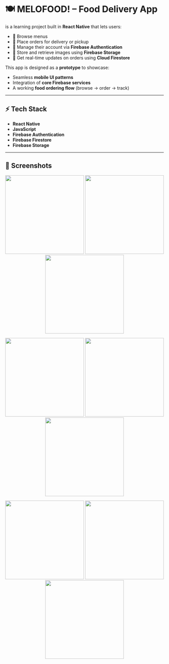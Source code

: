 # 🍽️ MELOFOOD! – Food Delivery App  
 is a learning project built in **React Native** that lets users:  
- 📖 Browse menus  
- 🛵 Place orders for delivery or pickup  
- 👤 Manage their account via **Firebase Authentication**  
- 📸 Store and retrieve images using **Firebase Storage**  
- 🔄 Get real-time updates on orders using **Cloud Firestore**  

This app is designed as a **prototype** to showcase:  
- Seamless **mobile UI patterns**  
- Integration of **core Firebase services**  
- A working **food ordering flow** (browse → order → track)  

---

## ⚡ Tech Stack  
- **React Native**  
- **JavaScript**  
- **Firebase Authentication**  
- **Firebase Firestore**  
- **Firebase Storage**  

---

## 📸 Screenshots  

<p align="center">
  <img src="https://github.com/user-attachments/assets/33034869-9eaa-4a2f-b813-ea653c4220be" width="250"/>
  <img src="https://github.com/user-attachments/assets/883a5524-34bb-4536-b548-57f4660b808a" width="250"/>
  <img src="https://github.com/user-attachments/assets/f678db9a-c03c-4dd8-b9af-2b75940001fd" width="250"/>
</p>

<p align="center">
  <img src="https://github.com/user-attachments/assets/9c05f0ac-1510-4a8d-80f4-d77dc1c37486" width="250"/>
  <img src="https://github.com/user-attachments/assets/8d563cb9-505d-4d3b-ba1c-18c9fec283ac" width="250"/>
  <img src="https://github.com/user-attachments/assets/3c99bb60-0c3c-4c61-8718-b3a730b9567a" width="250"/>
</p>

<p align="center">
  <img src="https://github.com/user-attachments/assets/4ca96138-39a8-4289-b0cc-6ffbce3cc701" width="250"/>
  <img src="https://github.com/user-attachments/assets/91a60a5c-5bea-466f-9ead-d39c1aad500a" width="250"/>
  <img src="https://github.com/user-attachments/assets/d31c0372-46be-4f9f-96d1-95e109a5d593" width="250"/>
</p>
